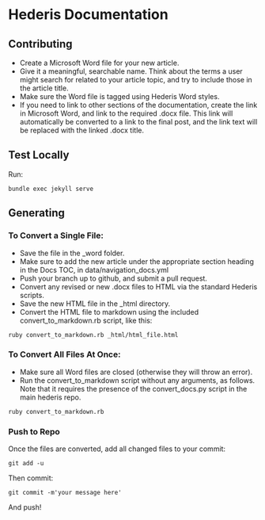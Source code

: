 # Hederis Documentation

## Contributing

* Create a Microsoft Word file for your new article.
* Give it a meaningful, searchable name. Think about the terms a user might search for related to your article topic, and try to include those in the article title.
* Make sure the Word file is tagged using Hederis Word styles.
* If you need to link to other sections of the documentation, create the link in Microsoft Word, and link to the required .docx file. This link will automatically be converted to a link to the final post, and the link text will be replaced with the linked .docx title.

## Test Locally

Run:

```
bundle exec jekyll serve
```

## Generating

### To Convert a Single File:

* Save the file in the _word folder.
* Make sure to add the new article under the appropriate section heading in the Docs TOC, in data/navigation_docs.yml
* Push your branch up to github, and submit a pull request.
* Convert any revised or new .docx files to HTML via the standard Hederis scripts.
* Save the new HTML file in the _html directory.
* Convert the HTML file to markdown using the included convert_to_markdown.rb script, like this:

```
ruby convert_to_markdown.rb _html/html_file.html
```

### To Convert All Files At Once:

* Make sure all Word files are closed (otherwise they will throw an error).
* Run the convert_to_markdown script without any arguments, as follows. Note that it requires the presence of the convert_docs.py script in the main hederis repo.

```
ruby convert_to_markdown.rb
```

### Push to Repo

Once the files are converted, add all changed files to your commit:

```
git add -u
```

Then commit:

```
git commit -m'your message here'
```

And push!
